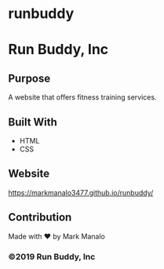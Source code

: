 # runbuddy
# Run Buddy, Inc

## Purpose
A website that offers fitness training services. 

## Built With
* HTML
* CSS

## Website
https://markmanalo3477.github.io/runbuddy/

## Contribution
Made with ❤️ by Mark Manalo

### ©️2019 Run Buddy, Inc 
